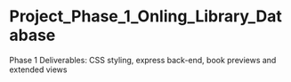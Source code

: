 # Project_Phase_1_Onling_Library_Database

Phase 1 Deliverables: CSS styling, express back-end, book previews and extended views
